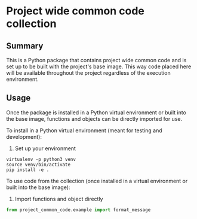 # Project wide common code collection

## Summary

This is a Python package that contains project wide common code and is set up to be built with the project's base
image. This way code placed here will be available throughout the project regardless of the execution environment.

## Usage

Once the package is installed in a Python virtual environment or built into the base image, functions and objects
can be directly imported for use.

To install in a Python virtual environment (meant for testing and development):

1. Set up your environment
```shell
virtualenv -p python3 venv
source venv/bin/activate
pip install -e .
```

To use code from the collection (once installed in a virtual environment or built into the base image):

1. Import functions and object directly
```python
from project_common_code.example import format_message
```
